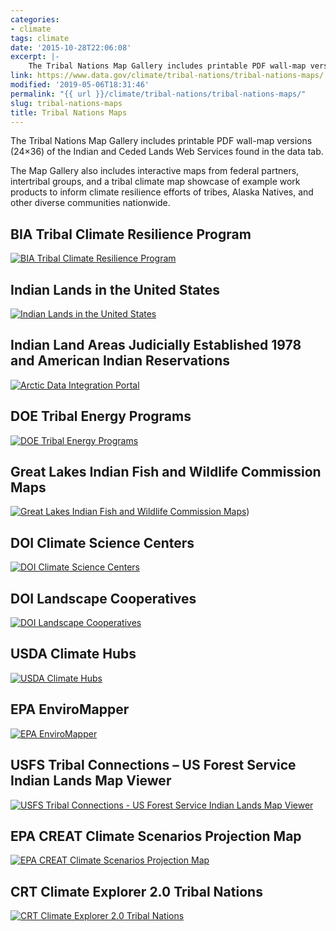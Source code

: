 ```yaml
---
categories:
- climate
tags: climate
date: '2015-10-28T22:06:08'
excerpt: |-
    The Tribal Nations Map Gallery includes printable PDF wall-map versions (24×36) of the Indian and Ceded Lands Web Services found in the data tab. The Map Gallery also includes interactive maps from federal partners, intertribal groups, and a tribal climate map showcase of example work products to inform climate resilience efforts of tribes, Alaska Natives, and other diverse communities nationwide…
link: https://www.data.gov/climate/tribal-nations/tribal-nations-maps/
modified: '2019-05-06T18:31:46'
permalink: "{{ url }}/climate/tribal-nations/tribal-nations-maps/"
slug: tribal-nations-maps
title: Tribal Nations Maps
---
```


The Tribal Nations Map Gallery includes printable PDF wall-map versions (24×36) of the Indian and Ceded Lands Web Services found in the data tab.

The Map Gallery also includes interactive maps from federal partners, intertribal groups, and a tribal climate map showcase of example work products to inform climate resilience efforts of tribes, Alaska Natives, and other diverse communities nationwide.

## BIA Tribal Climate Resilience Program
[![BIA Tribal Climate Resilience Program](https://s3-us-gov-west-1.amazonaws.com/cg-0817d6e3-93c4-4de8-8b32-da6919464e61/BIATCRPAwardsThumb2.png "BIA Tribal Climate Resilience Program")](https://biamaps.doi.gov/climatechange/ "BIA Tribal Climate Resilience Program")

## Indian Lands in the United States
[![Indian Lands in the United States](https://s3-us-gov-west-1.amazonaws.com/cg-0817d6e3-93c4-4de8-8b32-da6919464e61/indian_lands.png "Indian Lands in the United States")](https://www.bia.gov/cs/groups/webteam/documents/document/idc1-028635.pdf "Indian Lands in the United States")

## Indian Land Areas Judicially Established 1978 and American Indian Reservations
[![Arctic Data Integration Portal](https://s3-us-gov-west-1.amazonaws.com/cg-0817d6e3-93c4-4de8-8b32-da6919464e61/indian_lands_judicially.png "Indian Land Areas Judicially Established 1978 and American Indian Reservations")](https://www.bia.gov/cs/groups/webteam/documents/document/idc1-032044.pdf "Indian Land Areas Judicially Established 1978 and American Indian Reservations")

## DOE Tribal Energy Programs
[![DOE Tribal Energy Programs](https://s3-us-gov-west-1.amazonaws.com/cg-0817d6e3-93c4-4de8-8b32-da6919464e61/tribal_energy_program_map.png "DOE Tribal Energy Programs")](https://maps.nrel.gov/tribal-energy-atlas/?aL=-OWxkj%255Bv%255D%3Dt%26tvoQdU%255Bv%255D%3Dt%26tvoQdU%255Bd%255D%3D1&bL=clight&cE=0&lR=0&mC=53.225768%2C-103.18359375&tour=splash&zL=3 "DOE Tribal Energy Programs")

## Great Lakes Indian Fish and Wildlife Commission Maps
[![Great Lakes Indian Fish and Wildlife Commission Maps](https://s3-us-gov-west-1.amazonaws.com/cg-0817d6e3-93c4-4de8-8b32-da6919464e61/great_lakes_maps.png "Great Lakes Indian Fish and Wildlife Commission Maps")](https://maps.glifwc.org/ "Great Lakes Indian Fish and Wildlife Commission Maps"))

## DOI Climate Science Centers
[![DOI Climate Science Centers](https://s3-us-gov-west-1.amazonaws.com/cg-0817d6e3-93c4-4de8-8b32-da6919464e61/CSC_regions.jpg "DOI Climate Science Centers")](https://www.doi.gov/csc/centers "DOI Climate Science Centers")

## DOI Landscape Cooperatives
[![DOI Landscape Cooperatives](https://s3-us-gov-west-1.amazonaws.com/cg-0817d6e3-93c4-4de8-8b32-da6919464e61/lccs.png "DOI Landscape Cooperatives")](https://lccnetwork.org/map "DOI Landscape Cooperatives")

## USDA Climate Hubs
[![USDA Climate Hubs](https://s3-us-gov-west-1.amazonaws.com/cg-0817d6e3-93c4-4de8-8b32-da6919464e61/ClimateHubs.png "USDA Climate Hubs")](https://www.climatehubs.oce.usda.gov/)

## EPA EnviroMapper
[![EPA EnviroMapper](https://s3-us-gov-west-1.amazonaws.com/cg-0817d6e3-93c4-4de8-8b32-da6919464e61/Enviromapper.png "EPA EnviroMapper")](https://www2.epa.gov/emefdata/em4ef.home "EPA EnviroMapper")

## USFS Tribal Connections – US Forest Service Indian Lands Map Viewer
[![USFS Tribal Connections - US Forest Service Indian Lands Map Viewer](https://s3-us-gov-west-1.amazonaws.com/cg-0817d6e3-93c4-4de8-8b32-da6919464e61/USFSTribalConnections.png "USFS Tribal Connections - US Forest Service Indian Lands Map Viewer")](https://usfs.maps.arcgis.com/apps/webappviewer/index.html?id=fe311f69cb1d43558227d73bc34f3a32 "USFS Tribal Connections - US Forest Service Indian Lands Map Viewer")

## EPA CREAT Climate Scenarios Projection Map
[![EPA CREAT Climate Scenarios Projection Map](https://s3-us-gov-west-1.amazonaws.com/cg-0817d6e3-93c4-4de8-8b32-da6919464e61/EPAcreateCprjMapThumb.png "EPA CREAT Climate Scenarios Projection Map")](https://epa.maps.arcgis.com/apps/MapSeries/index.html?appid=3805293158d54846a29f750d63c6890e "EPA CREAT Climate Scenarios Projection Map")

## CRT Climate Explorer 2.0 Tribal Nations
[![CRT Climate Explorer 2.0 Tribal Nations](https://s3-us-gov-west-1.amazonaws.com/cg-0817d6e3-93c4-4de8-8b32-da6919464e61/TNinCRTce2.png "CRT Climate Explorer 2.0 Tribal Nations")](https://toolkit.climate.gov/climate-explorer2/case.php?id=tribal_nations&group=group3&zoom=5&center=-11207502.835285682%2C4241337.82548786&layers=tile_layer%2Ctile_layer%2Cname_layer%2Cbia_indian_lands&active_year=2010 "CRT Climate Explorer 2.0 Tribal Nations")
